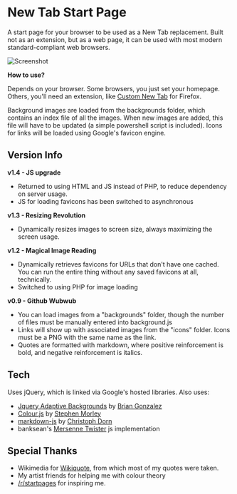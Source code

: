 # New Tab Start Page
A start page for your browser to be used as a New Tab replacement. Built not as an extension, but as a web page, it can be used with most modern standard-compliant web browsers.

![Screenshot](http://i.imgur.com/o55MuXp.jpg)

**How to use?**

Depends on your browser. Some browsers, you just set your homepage. Others, you'll need an extension, like [Custom New Tab](https://addons.mozilla.org/en-US/firefox/addon/custom-new-tab/) for Firefox.

Background images are loaded from the backgrounds folder, which contains an index file of all the images. When new images are added, this file will have to be updated (a simple powershell script is included).  Icons for links will be loaded using Google's favicon engine.

## Version Info

**v1.4 - JS upgrade**

- Returned to using HTML and JS instead of PHP, to reduce dependency on server usage.
- JS for loading favicons has been switched to asynchronous

**v1.3 - Resizing Revolution**

- Dynamically resizes images to screen size, always maximizing the screen usage.

**v1.2 - Magical Image Reading**

- Dynamically retrieves favicons for URLs that don't have one cached. You can run the entire thing without any saved favicons at all, technically.
- Switched to using PHP for image loading

**v0.9 - Github Wubwub**

- You can load images from a "backgrounds" folder, though the number of files must be manually entered into background.js
- Links will show up with associated images from the "icons" folder. Icons must be a PNG with the same name as the link.
- Quotes are formatted with markdown, where positive reinforcement is bold, and negative reinforcement is italics.

## Tech
Uses jQuery, which is linked via Google's hosted libraries. Also uses:

- [Jquery Adaptive Backgrounds](http://briangonzalez.github.io/jquery.adaptive-backgrounds.js/) by [Brian Gonzalez](http://briangonzalez.org/)
- [Colour.js](http://code.stephenmorley.org/javascript/colour-handling-and-processing/) by [Stephen Morley](http://stephenmorley.org/)
- [markdown-js](https://github.com/cadorn/markdown-js) by [Christoph Dorn](www.christophdorn.com/)
- banksean's [Mersenne Twister](https://gist.github.com/banksean/300494) js implementation

## Special Thanks
- Wikimedia for [Wikiquote](en.wikiquote.org/), from which most of my quotes were taken.
- My artist friends for helping me with colour theory
- [/r/startpages](https://www.reddit.com/r/startpages) for inspiring me.
